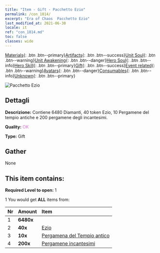 ```yaml
---
title: "Item - Gift - Pacchetto Ezio"
permalink: /con_1814/
excerpt: "Era of Chaos  Pacchetto Ezio"
last_modified_at: 2021-06-30
locale: it
ref: "con_1814.md"
toc: false
classes: wide
---
```

 [Materials](/ItemsIT/){: .btn .btn--primary}[Artifacts](/ItemsIT/Artifacts/){: .btn .btn--success}[Unit Soul](/ItemsIT/UnitSoul/){: .btn .btn--warning}[Unit Awakening](/ItemsIT/UnitAwakening/){: .btn .btn--danger}[Hero Soul](/ItemsIT/HeroSoul/){: .btn .btn--info}[Hero Skill](/ItemsIT/HeroSkill/){: .btn .btn--primary}[Gift](/ItemsIT/Gift/){: .btn .btn--success}[Event related](/ItemsIT/Events/){: .btn .btn--warning}[Avatars](/ItemsIT/Avatars/){: .btn .btn--danger}[Consumables](/ItemsIT/Consumables/){: .btn .btn--info}[Unknown](/ItemsIT/Unknown/){: .btn .btn--primary}

 ![Pacchetto Ezio](/images/t/i_907435.png)

## Dettagli
 **Descrizione:** Contiene 6480 Diamanti, 40 token Ezio, 10 Pergamene del tempio antiche e 200 pergamene degli incantesimi.

 **Quality:** <span style="color: #DA70D6">OK</span>

 **Type:** Gift

## Gather

  None

## This item contains:

 **Required Level to open:** 1

 1 You would get **ALL** items  from:

  | Nr | Amount |     Item    |
  |:---|:-------|:------------|
  | 1 |  **6480x** | <i class="fas fa-gem"/> |  | 
  | 2 |  **40x** | [Ezio](/ItemsIT/her_398/) |  | 
  | 3 |  **10x** | [Pergamena del Tempio antico](/ItemsIT/con_697/) |  | 
  | 4 |  **200x** | [Pergamene incantesimi](/ItemsIT/con_694/) |  | 
